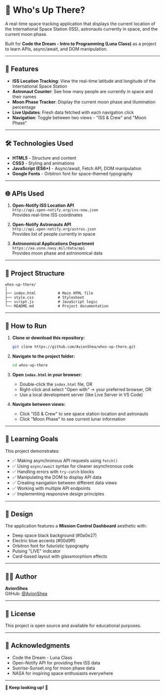 # 🚀 Who's Up There?

A real-time space tracking application that displays the current location of the International Space Station (ISS), astronauts currently in space, and the current moon phase.

Built for **Code the Dream - Intro to Programming (Luna Class)** as a project to learn APIs, async/await, and DOM manipulation.

---

## 🌟 Features

- **ISS Location Tracking**: View the real-time latitude and longitude of the International Space Station
- **Astronaut Counter**: See how many people are currently in space and their names
- **Moon Phase Tracker**: Display the current moon phase and illumination percentage
- **Live Updates**: Fresh data fetched with each navigation click
- **Navigation**: Toggle between two views - "ISS & Crew" and "Moon Phase"

---

## 🛠️ Technologies Used

- **HTML5** - Structure and content
- **CSS3** - Styling and animations
- **JavaScript (ES6+)** - Async/await, Fetch API, DOM manipulation
- **Google Fonts** - Orbitron font for space-themed typography

---

## 🌐 APIs Used

1. **Open-Notify ISS Location API**  
   `http://api.open-notify.org/iss-now.json`  
   Provides real-time ISS coordinates

2. **Open-Notify Astronauts API**  
   `http://api.open-notify.org/astros.json`  
   Provides list of people currently in space

3. **Astronomical Applications Department**  
   `https://aa.usno.navy.mil/data/api`  
   Provides moon phase and astronomical data

---

## 📂 Project Structure

```
whos-up-there/
│
├── index.html          # Main HTML file
├── style.css           # Stylesheet
├── script.js           # JavaScript logic
└── README.md           # Project documentation
```

---

## 🚀 How to Run

1. **Clone or download this repository:**

   ```bash
   git clone https://github.com/AvionShea/whos-up-there.git
   ```

2. **Navigate to the project folder:**

   ```bash
   cd whos-up-there
   ```

3. **Open `index.html` in your browser:**

   - Double-click the `index.html` file, OR
   - Right-click and select "Open with" → your preferred browser, OR
   - Use a local development server (like Live Server in VS Code)

4. **Navigate between views:**
   - Click "ISS & Crew" to see space station location and astronauts
   - Click "Moon Phase" to see current lunar information

---

## 🎯 Learning Goals

This project demonstrates:

- ✅ Making asynchronous API requests using `fetch()`
- ✅ Using `async/await` syntax for cleaner asynchronous code
- ✅ Handling errors with `try-catch` blocks
- ✅ Manipulating the DOM to display API data
- ✅ Creating navigation between different data views
- ✅ Working with multiple API endpoints
- ✅ Implementing responsive design principles

---

## 🎨 Design

The application features a **Mission Control Dashboard** aesthetic with:

- Deep space black background (#0a0e27)
- Electric blue accents (#00d9ff)
- Orbitron font for futuristic typography
- Pulsing "LIVE" indicator
- Card-based layout with glassmorphism effects

---

## 👨‍💻 Author

**AvionShea**  
GitHub: [@AvionShea](https://github.com/AvionShea)

---

## 📝 License

This project is open source and available for educational purposes.

---

## 🙏 Acknowledgments

- Code the Dream - Luna Class
- Open-Notify API for providing free ISS data
- Sunrise-Sunset.org for moon phase data
- NASA for inspiring space enthusiasts everywhere

---

**🌙 Keep looking up! 🚀**
